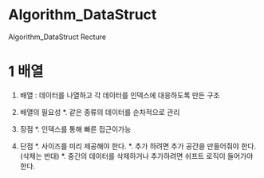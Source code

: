# Algorithm_DataStruct
Algorithm_DataStruct Recture

1 배열
===========
1. 배열 : 데이터를 나열하고 각 데이터를 인덱스에 대응하도록 만든 구조

2. 배열의 필요성
  *. 같은 종류의 데이터를 순차적으로 관리

3. 장점
  *. 인덱스를 통해 빠른 접근이가능
  
4. 단점
  *. 사이즈를 미리 제공해야 한다.
  *. 추가 하려면 추가 공간을 만들어줘야 한다.(삭제는 반대)
  *. 중간의 데이터를 삭제하거나 추가하려면 쉬프트 로직이 들어가야 한다.
